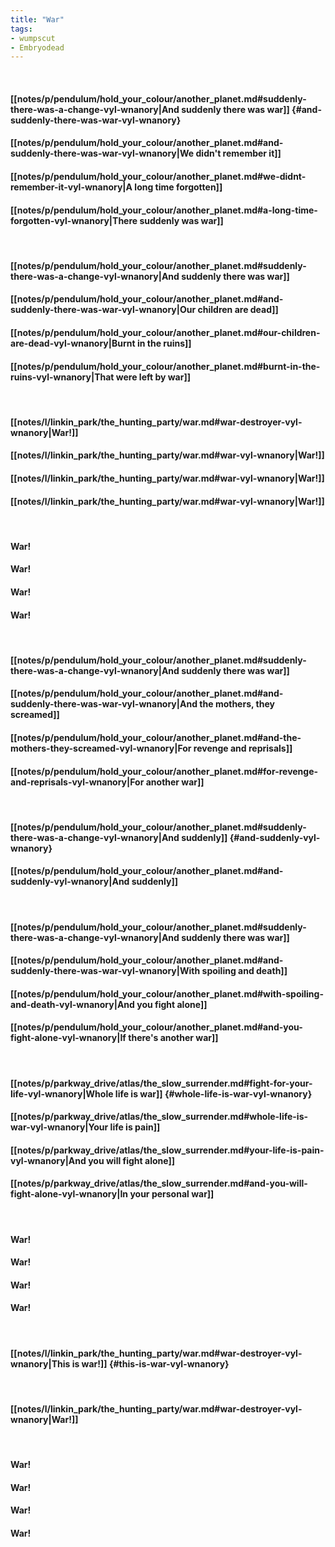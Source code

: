 ```yaml
---
title: "War"
tags:
- wumpscut
- Embryodead
---
```

&nbsp;
#### [[notes/p/pendulum/hold_your_colour/another_planet.md#suddenly-there-was-a-change-vyl-wnanory|And suddenly there was war]] {#and-suddenly-there-was-war-vyl-wnanory}
#### [[notes/p/pendulum/hold_your_colour/another_planet.md#and-suddenly-there-was-war-vyl-wnanory|We didn't remember it]]
#### [[notes/p/pendulum/hold_your_colour/another_planet.md#we-didnt-remember-it-vyl-wnanory|A long time forgotten]]
#### [[notes/p/pendulum/hold_your_colour/another_planet.md#a-long-time-forgotten-vyl-wnanory|There suddenly was war]]
&nbsp;
#### [[notes/p/pendulum/hold_your_colour/another_planet.md#suddenly-there-was-a-change-vyl-wnanory|And suddenly there was war]]
#### [[notes/p/pendulum/hold_your_colour/another_planet.md#and-suddenly-there-was-war-vyl-wnanory|Our children are dead]]
#### [[notes/p/pendulum/hold_your_colour/another_planet.md#our-children-are-dead-vyl-wnanory|Burnt in the ruins]]
#### [[notes/p/pendulum/hold_your_colour/another_planet.md#burnt-in-the-ruins-vyl-wnanory|That were left by war]]
&nbsp;
#### [[notes/l/linkin_park/the_hunting_party/war.md#war-destroyer-vyl-wnanory|War!]]
#### [[notes/l/linkin_park/the_hunting_party/war.md#war-vyl-wnanory|War!]]
#### [[notes/l/linkin_park/the_hunting_party/war.md#war-vyl-wnanory|War!]]
#### [[notes/l/linkin_park/the_hunting_party/war.md#war-vyl-wnanory|War!]]
&nbsp;
#### War!
#### War!
#### War!
#### War!
&nbsp;
#### [[notes/p/pendulum/hold_your_colour/another_planet.md#suddenly-there-was-a-change-vyl-wnanory|And suddenly there was war]]
#### [[notes/p/pendulum/hold_your_colour/another_planet.md#and-suddenly-there-was-war-vyl-wnanory|And the mothers, they screamed]]
#### [[notes/p/pendulum/hold_your_colour/another_planet.md#and-the-mothers-they-screamed-vyl-wnanory|For revenge and reprisals]]
#### [[notes/p/pendulum/hold_your_colour/another_planet.md#for-revenge-and-reprisals-vyl-wnanory|For another war]]
&nbsp;
#### [[notes/p/pendulum/hold_your_colour/another_planet.md#suddenly-there-was-a-change-vyl-wnanory|And suddenly]] {#and-suddenly-vyl-wnanory}
#### [[notes/p/pendulum/hold_your_colour/another_planet.md#and-suddenly-vyl-wnanory|And suddenly]]
&nbsp;
#### [[notes/p/pendulum/hold_your_colour/another_planet.md#suddenly-there-was-a-change-vyl-wnanory|And suddenly there was war]]
#### [[notes/p/pendulum/hold_your_colour/another_planet.md#and-suddenly-there-was-war-vyl-wnanory|With spoiling and death]]
#### [[notes/p/pendulum/hold_your_colour/another_planet.md#with-spoiling-and-death-vyl-wnanory|And you fight alone]]
#### [[notes/p/pendulum/hold_your_colour/another_planet.md#and-you-fight-alone-vyl-wnanory|If there's another war]]
&nbsp;
#### [[notes/p/parkway_drive/atlas/the_slow_surrender.md#fight-for-your-life-vyl-wnanory|Whole life is war]] {#whole-life-is-war-vyl-wnanory}
#### [[notes/p/parkway_drive/atlas/the_slow_surrender.md#whole-life-is-war-vyl-wnanory|Your life is pain]]
#### [[notes/p/parkway_drive/atlas/the_slow_surrender.md#your-life-is-pain-vyl-wnanory|And you will fight alone]]
#### [[notes/p/parkway_drive/atlas/the_slow_surrender.md#and-you-will-fight-alone-vyl-wnanory|In your personal war]]
&nbsp;
#### War!
#### War!
#### War!
#### War!
&nbsp;
#### [[notes/l/linkin_park/the_hunting_party/war.md#war-destroyer-vyl-wnanory|This is war!]] {#this-is-war-vyl-wnanory}
&nbsp;
#### [[notes/l/linkin_park/the_hunting_party/war.md#war-destroyer-vyl-wnanory|War!]]
&nbsp;
#### War!
#### War!
#### War!
#### War!

